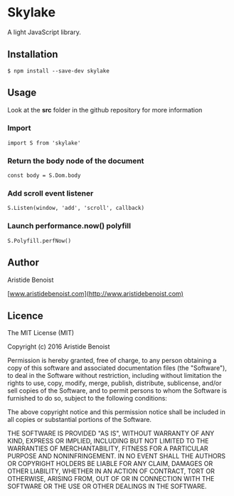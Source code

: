 # Skylake

A light JavaScript library.

## Installation

    $ npm install --save-dev skylake

## Usage

Look at the **src** folder in the github repository for more information

### Import

    import S from 'skylake'

### Return the body node of the document

    const body = S.Dom.body

### Add scroll event listener

    S.Listen(window, 'add', 'scroll', callback)

### Launch performance.now() polyfill

    S.Polyfill.perfNow()

## Author

Aristide Benoist

[www.aristidebenoist.com](http://www.aristidebenoist.com)

## Licence

The MIT License (MIT)

Copyright (c) 2016 Aristide Benoist

Permission is hereby granted, free of charge, to any person obtaining a copy
of this software and associated documentation files (the "Software"), to deal
in the Software without restriction, including without limitation the rights
to use, copy, modify, merge, publish, distribute, sublicense, and/or sell
copies of the Software, and to permit persons to whom the Software is
furnished to do so, subject to the following conditions:

The above copyright notice and this permission notice shall be included in all
copies or substantial portions of the Software.

THE SOFTWARE IS PROVIDED "AS IS", WITHOUT WARRANTY OF ANY KIND, EXPRESS OR
IMPLIED, INCLUDING BUT NOT LIMITED TO THE WARRANTIES OF MERCHANTABILITY,
FITNESS FOR A PARTICULAR PURPOSE AND NONINFRINGEMENT. IN NO EVENT SHALL THE
AUTHORS OR COPYRIGHT HOLDERS BE LIABLE FOR ANY CLAIM, DAMAGES OR OTHER
LIABILITY, WHETHER IN AN ACTION OF CONTRACT, TORT OR OTHERWISE, ARISING FROM,
OUT OF OR IN CONNECTION WITH THE SOFTWARE OR THE USE OR OTHER DEALINGS IN THE
SOFTWARE.

